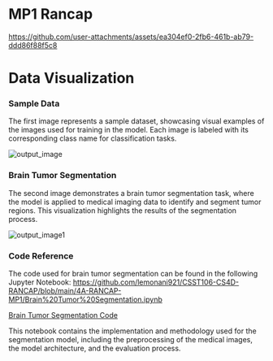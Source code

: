 # MP1 Rancap

https://github.com/user-attachments/assets/ea304ef0-2fb6-461b-ab79-ddd86f88f5c8

# Data Visualization

### Sample Data
The first image represents a sample dataset, showcasing visual examples of the images used for training in the model. Each image is labeled with its corresponding class name for classification tasks.

![output_image](https://github.com/user-attachments/assets/6b953c1c-d7dd-473e-94b7-b44eeff9f18c)

### Brain Tumor Segmentation
The second image demonstrates a brain tumor segmentation task, where the model is applied to medical imaging data to identify and segment tumor regions. This visualization highlights the results of the segmentation process.

![output_image1](https://github.com/user-attachments/assets/91b1fdfc-1b4c-4092-8a7f-259ce9e1062d)

### Code Reference
The code used for brain tumor segmentation can be found in the following Jupyter Notebook: https://github.com/lemonani921/CSST106-CS4D-RANCAP/blob/main/4A-RANCAP-MP1/Brain%20Tumor%20Segmentation.ipynb

[Brain Tumor Segmentation Code](https://www.kaggle.com/code/mohammed165/99-classification-with-grad-cam-segmentation)

This notebook contains the implementation and methodology used for the segmentation model, including the preprocessing of the medical images, the model architecture, and the evaluation process.


